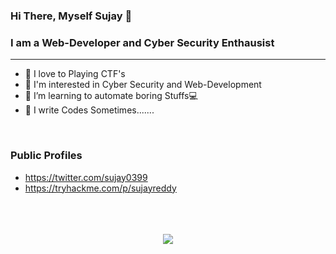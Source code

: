 ### Hi There, Myself Sujay 👋

### I am a Web-Developer and Cyber Security Enthausist

<hr>

- 🚩 I love to Playing CTF's
- 👾 I'm interested in Cyber Security and Web-Development
- 🌱 I’m learning to automate boring Stuffs💻 
- 📜 I write Codes Sometimes.......

<br>

### Public Profiles
- https://twitter.com/sujay0399
- https://tryhackme.com/p/sujayreddy


<br>
<br>
<br>
<div align="center">
<img  src="https://github-readme-stats.vercel.app/api?username=sujay0399&?count_private=true&show_icons=true&theme=dark&include_all_commits=true" />
</div>

